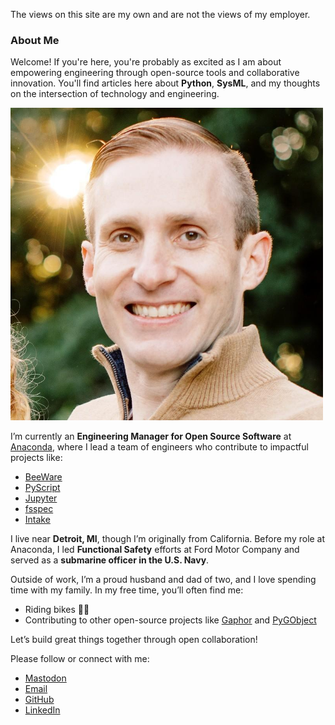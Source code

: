 <!--
.. title: About Me
.. slug: about-me
.. date: 2018-11-08 21:30:55 UTC-05:00
.. tags: 
.. category: 
.. link: 
.. description: 
.. type: text
-->

The views on this site are my own and are not the views of my employer.

### About Me
Welcome! If you're here, you're probably as excited as I am about empowering engineering through open-source tools and
collaborative innovation. You'll find articles here about **Python**, **SysML**, and my thoughts on the intersection of
technology and engineering.

<img src="/images/profile_pic.jpg" alt="A picture of me" height=500>  

I’m currently an **Engineering Manager for Open Source Software** at [Anaconda](https://anaconda.com), where I lead a
team of engineers who contribute to impactful projects like:

- [BeeWare](https://beeware.org)
- [PyScript](https://pyscript.net)
- [Jupyter](https://jupyter.org)
- [fsspec](https://github.com/fsspec/filesystem_spec)
- [Intake](https://github.com/intake/intake)

I live near **Detroit, MI**, though I’m originally from California. Before my role at Anaconda, I led **Functional
Safety** efforts at Ford Motor Company and served as a **submarine officer in the U.S. Navy**.

Outside of work, I’m a proud husband and dad of two, and I love spending time with my family. In my free time, you’ll
often find me:

- Riding bikes 🚴‍♂️
- Contributing to other open-source projects like [Gaphor](https://gaphor.org) and
  [PyGObject](https://pygobject.gnome.org)

Let’s build great things together through open collaboration!

Please follow or connect with me:

- [Mastodon](https://fosstodon.org/@danyeaw)
- [Email](mailto:dan@yeaw.me)
- [GitHub](https://github.com/danyeaw)
- [LinkedIn](https://linkedin.com/in/danyeaw)
